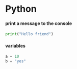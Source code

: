 # Python
#### print a message to the console
```python
print("Hello friend")
```
#### variables
```python 
a = 10
b = "yes"
